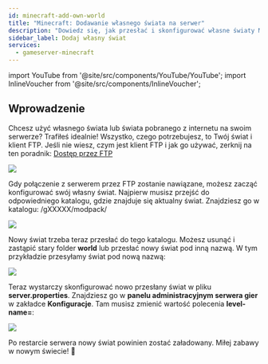 ```yaml
---
id: minecraft-add-own-world
title: "Minecraft: Dodawanie własnego świata na serwer"
description: "Dowiedz się, jak przesłać i skonfigurować własne światy Minecraft na swoim serwerze, aby mieć spersonalizowaną rozgrywkę → Sprawdź teraz"
sidebar_label: Dodaj własny świat
services:
  - gameserver-minecraft
---
```


import YouTube from '@site/src/components/YouTube/YouTube';
import InlineVoucher from '@site/src/components/InlineVoucher';

## Wprowadzenie

Chcesz użyć własnego świata lub świata pobranego z internetu na swoim serwerze? Trafiłeś idealnie! Wszystko, czego potrzebujesz, to Twój świat i klient FTP. Jeśli nie wiesz, czym jest klient FTP i jak go używać, zerknij na ten poradnik: [Dostęp przez FTP](gameserver-ftpaccess.md)

![](https://screensaver01.zap-hosting.com/index.php/s/Rmx6c6n2rP5MqBz/preview)

<YouTube videoId="5tII3C9yO3g" imageSrc="https://screensaver01.zap-hosting.com/index.php/s/SbB6iZmdZtMAPaS/preview" title="Jak przesłać własne MAPY na swój serwer Minecraft" description="Wolisz zobaczyć wszystko w akcji, żeby lepiej zrozumieć? Mamy to! Zanurz się w naszym wideo, które wszystko Ci wyjaśni. Niezależnie czy się spieszysz, czy po prostu lubisz chłonąć wiedzę w najbardziej angażujący sposób!"/>

Gdy połączenie z serwerem przez FTP zostanie nawiązane, możesz zacząć konfigurować swój własny świat. Najpierw musisz przejść do odpowiedniego katalogu, gdzie znajduje się aktualny świat. Znajdziesz go w katalogu: /gXXXXX/modpack/

![](https://screensaver01.zap-hosting.com/index.php/s/85KLwjPYt3yjHZt/preview)

Nowy świat trzeba teraz przesłać do tego katalogu. Możesz usunąć i zastąpić stary folder **world** lub przesłać nowy świat pod inną nazwą. W tym przykładzie przesyłamy świat pod nową nazwą:

![](https://screensaver01.zap-hosting.com/index.php/s/3DYD5ANgNsCNpkE/preview)

Teraz wystarczy skonfigurować nowo przesłany świat w pliku **server.properties**. Znajdziesz go w **panelu administracyjnym serwera gier** w zakładce **Konfiguracje**. Tam musisz zmienić wartość polecenia **level-name=**:

![](https://screensaver01.zap-hosting.com/index.php/s/idoHWafC3g4AbYL/preview)

Po restarcie serwera nowy świat powinien zostać załadowany. Miłej zabawy w nowym świecie! 🙂

<InlineVoucher />

<InlineVoucher />